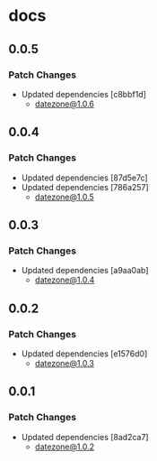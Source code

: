 # docs

## 0.0.5

### Patch Changes

- Updated dependencies [c8bbf1d]
  - datezone@1.0.6

## 0.0.4

### Patch Changes

- Updated dependencies [87d5e7c]
- Updated dependencies [786a257]
  - datezone@1.0.5

## 0.0.3

### Patch Changes

- Updated dependencies [a9aa0ab]
  - datezone@1.0.4

## 0.0.2

### Patch Changes

- Updated dependencies [e1576d0]
  - datezone@1.0.3

## 0.0.1

### Patch Changes

- Updated dependencies [8ad2ca7]
  - datezone@1.0.2

